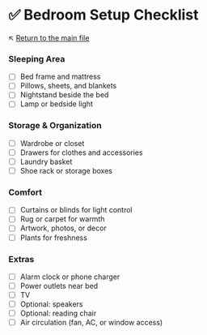 # ✅ Bedroom Setup Checklist

↖️ [Return to the main file](../README.md)

### Sleeping Area

- [ ] Bed frame and mattress
- [ ] Pillows, sheets, and blankets
- [ ] Nightstand beside the bed
- [ ] Lamp or bedside light

### Storage & Organization

- [ ] Wardrobe or closet
- [ ] Drawers for clothes and accessories
- [ ] Laundry basket
- [ ] Shoe rack or storage boxes

### Comfort

- [ ] Curtains or blinds for light control
- [ ] Rug or carpet for warmth
- [ ] Artwork, photos, or decor
- [ ] Plants for freshness

### Extras

- [ ] Alarm clock or phone charger
- [ ] Power outlets near bed
- [ ] TV
- [ ] Optional: speakers
- [ ] Optional: reading chair
- [ ] Air circulation (fan, AC, or window access)